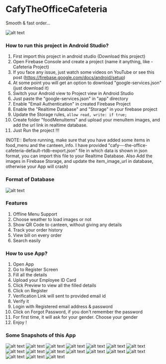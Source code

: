 # CafyTheOfficeCafeteria

Smooth & fast order...

![alt text](CafyImages/thumbnail.png)

### How to run this project in Android Studio?  
1. First import this project in android studio (Download this project)    
2. Open Firebase Console and create a project (name it anything, like - Cafeteria Project)  
3. If you face any issue, just watch some videos on YouTube or see this post (https://firebase.google.com/docs/android/setup)  
4. At some point you will get an option to download "google-services.json" (just download it)  
5. Switch your Android view to Project view in Android Studio  
6. Just paste the "google-services.json" in "app" directory  
7. Enable "Email Authentication" in created Firebase Project 
8. Enable the "Realtime Database" and "Storage" in your firebase project  
9. Update the Storage rules, ```allow read, write: if true;```  
10. Create folder "foodMenuItems" and upload your menuItem images, and add the url link in realtime database.    
11. Just Run the project !!!

(NOTE:: Before running, make sure that you have added some items in food_menu and the canteen_info. I have provided "cafy---the-office-cafeteria-default-rtdb-export.json" file in which data is shown in json format, you can import this file to your Realtime Database. Also Add the images in Firebase Storage, and update the item_image_url in database, otherwise your App will crash)

### Format of Database
![alt text](CafyImages/FormatOfDatabase.png)

### Features  
1. Offline Menu Support  
2. Choose weather to load images or not  
3. Show QR Code to canteen, without giving any details  
4. Track your order history  
5. View bill on every order  
6. Search easily  

### How to use App?  
1. Open App  
2. Go to Register Screen  
3. Fill all the details  
4. Upload your Employee ID Card  
5. Click Preview to view all the filled details  
6. Click on Register  
7. Verification Link will sent to provided email id  
8. Verify it  
9. Login with Registered email address & password  
10. Click on Forgot Password, if you don't remember the password  
11. For first time, it will ask for your gender. Choose your gender  
12. Enjoy !  

### Some Snapshots of this App  
![alt text](CafyImages/1.png)
![alt text](CafyImages/2.png)
![alt text](CafyImages/3.png)
![alt text](CafyImages/4.png)
![alt text](CafyImages/5.png)
![alt text](CafyImages/6.png)
![alt text](CafyImages/7.png)
![alt text](CafyImages/8.png)
![alt text](CafyImages/9.png)
![alt text](CafyImages/10.png)
![alt text](CafyImages/11.png)
![alt text](CafyImages/12.png)
![alt text](CafyImages/13.png)
![alt text](CafyImages/14.png)
![alt text](CafyImages/15.png)
![alt text](CafyImages/17.png)
![alt text](CafyImages/18.png)



